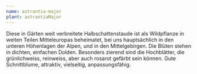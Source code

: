 ```yaml
---
name: astrantia-major
plant: astrantiaMajor
---
```


Diese in Gärten weit verbreitete Halbschattenstaude ist als Wildpflanze in
weiten Teilen Mitteleuropas beheimatet, bei uns hauptsächlich in den unteren
Höhenlagen der Alpen, und in den Mittelgebirgen. Die Blüten stehen in dichten,
einfachen Dolden. Besonders zierend sind die Hochblätter, die grünlichweiss,
reinweiss, aber auch rosarot gefärbt sein können. Gute Schnittblume, attraktiv,
vielseitig, anpassungsfähig.
